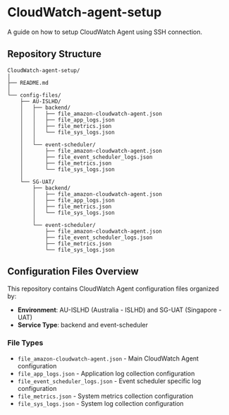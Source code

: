 # CloudWatch-agent-setup
A guide on how to setup CloudWatch Agent using SSH connection.

## Repository Structure

```
CloudWatch-agent-setup/
│
├── README.md
│
└── config-files/
    ├── AU-ISLHD/
    │   ├── backend/
    │   │   ├── file_amazon-cloudwatch-agent.json
    │   │   ├── file_app_logs.json
    │   │   ├── file_metrics.json
    │   │   └── file_sys_logs.json
    │   │
    │   └── event-scheduler/
    │       ├── file_amazon-cloudwatch-agent.json
    │       ├── file_event_scheduler_logs.json
    │       ├── file_metrics.json
    │       └── file_sys_logs.json
    │
    └── SG-UAT/
        ├── backend/
        │   ├── file_amazon-cloudwatch-agent.json
        │   ├── file_app_logs.json
        │   ├── file_metrics.json
        │   └── file_sys_logs.json
        │
        └── event-scheduler/
            ├── file_amazon-cloudwatch-agent.json
            ├── file_event_scheduler_logs.json
            ├── file_metrics.json
            └── file_sys_logs.json
```

## Configuration Files Overview

This repository contains CloudWatch Agent configuration files organized by:

- **Environment**: AU-ISLHD (Australia - ISLHD) and SG-UAT (Singapore - UAT)
- **Service Type**: backend and event-scheduler

### File Types

- `file_amazon-cloudwatch-agent.json` - Main CloudWatch Agent configuration
- `file_app_logs.json` - Application log collection configuration  
- `file_event_scheduler_logs.json` - Event scheduler specific log configuration
- `file_metrics.json` - System metrics collection configuration
- `file_sys_logs.json` - System log collection configuration
